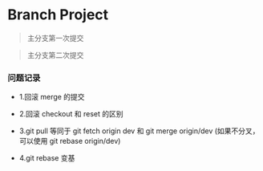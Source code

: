 # Branch Project

> 主分支第一次提交

> 主分支第二次提交

### 问题记录

- 1.回滚 merge 的提交

- 2.回滚 checkout 和 reset 的区别

- 3.git pull 等同于 git fetch origin dev 和 git merge origin/dev (如果不分叉，可以使用 git rebase origin/dev)

- 4.git rebase 变基

